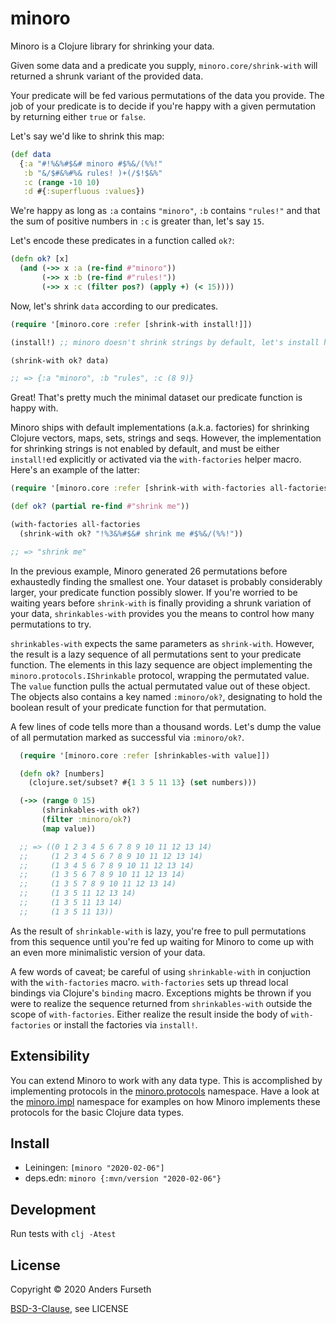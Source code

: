 # minoro

Minoro is a Clojure library for shrinking your data.

Given some data and a predicate you supply, `minoro.core/shrink-with` will returned a shrunk
variant of the provided data.

Your predicate will be fed various permutations of the data you provide. The job of
your predicate is to decide if you're happy with a given permutation by returning
either `true` or `false`.

Let's say we'd like to shrink this map:

```clj
(def data
  {:a "#!%&%#$&# minoro #$%&/(%%!"
   :b "&/$#&%#%& rules! )+(/$!$&%"
   :c (range -10 10)
   :d #{:superfluous :values})
```

We're happy as long as `:a` contains `"minoro"`, `:b` contains `"rules!"` and that the sum
of positive numbers in `:c` is greater than, let's say `15`.

Let's encode these predicates in a function called `ok?`:

```clj
(defn ok? [x]
  (and (->> x :a (re-find #"minoro"))
       (->> x :b (re-find #"rules!"))
       (->> x :c (filter pos?) (apply +) (< 15))))
```

Now, let's shrink `data` according to our predicates.

```clj
(require '[minoro.core :refer [shrink-with install!]])

(install!) ;; minoro doesn't shrink strings by default, let's install handlers for all supported data types

(shrink-with ok? data)

;; => {:a "minoro", :b "rules", :c (8 9)}
```

Great! That's pretty much the minimal dataset our predicate function is happy with.

Minoro ships with default implementations (a.k.a. factories) for shrinking Clojure vectors, maps, sets, strings and seqs.
However, the implementation for shrinking strings is not enabled by default, and must be either `install!`ed explicitly or activated via
the `with-factories` helper macro. Here's an example of the latter:

```clj
(require '[minoro.core :refer [shrink-with with-factories all-factories]])

(def ok? (partial re-find #"shrink me"))

(with-factories all-factories
  (shrink-with ok? "!%3&%#$&# shrink me #$%&/(%%!"))

;; => "shrink me"
```

In the previous example, Minoro generated 26 permutations before exhaustedly finding the smallest one. Your dataset
is probably considerably larger, your predicate function possibly slower. If you're worried to be waiting
years before `shrink-with` is finally providing a shrunk variation of your data, `shrinkables-with` provides you the means
to control how many permutations to try.

`shrinkables-with` expects the same parameters as `shrink-with`. However, the result is a lazy sequence of all permutations
sent to your predicate function. The elements in this lazy sequence are object implementing the `minoro.protocols.IShrinkable`
protocol, wrapping the permutated value. The `value` function pulls the actual permutated value out of these object. The objects
also contains a key named `:minoro/ok?`, designating to hold the boolean result of your predicate function for that permutation.

A few lines of code tells more than a thousand words. Let's dump the value of all permutation marked as successful via `:minoro/ok?`.

```clj
  (require '[minoro.core :refer [shrinkables-with value]])

  (defn ok? [numbers]
    (clojure.set/subset? #{1 3 5 11 13} (set numbers)))

  (->> (range 0 15)
       (shrinkables-with ok?)
       (filter :minoro/ok?)
       (map value))

  ;; => ((0 1 2 3 4 5 6 7 8 9 10 11 12 13 14)
  ;;     (1 2 3 4 5 6 7 8 9 10 11 12 13 14)
  ;;     (1 3 4 5 6 7 8 9 10 11 12 13 14)
  ;;     (1 3 5 6 7 8 9 10 11 12 13 14)
  ;;     (1 3 5 7 8 9 10 11 12 13 14)
  ;;     (1 3 5 11 12 13 14)
  ;;     (1 3 5 11 13 14)
  ;;     (1 3 5 11 13))
```

As the result of `shrinkable-with` is lazy, you're free to pull permutations from this sequence until you're fed up waiting for
Minoro to come up with an even more minimalistic version of your data.

A few words of caveat; be careful of using `shrinkable-with` in conjuction with the `with-factories` macro. `with-factories` sets
up thread local bindings via Clojure's `binding` macro. Exceptions mights be thrown if you were to realize the sequence returned
from `shrinkables-with` outside the scope of `with-factories`. Either realize the result inside the body of `with-factories` or
install the factories via `install!`.

## Extensibility

You can extend Minoro to work with any data type. This is accomplished by implementing protocols
in the [minoro.protocols](src/minoro/protocols.clj) namespace. Have a look at the [minoro.impl](src/minoro/impl.clj) namespace for examples
on how Minoro implements these protocols for the basic Clojure data types.

## Install

* Leiningen: `[minoro "2020-02-06"]`
* deps.edn: `minoro {:mvn/version "2020-02-06"}`

## Development

Run tests with `clj -Atest`

## License

Copyright © 2020 Anders Furseth

[BSD-3-Clause](http://opensource.org/licenses/BSD-3-Clause), see LICENSE

